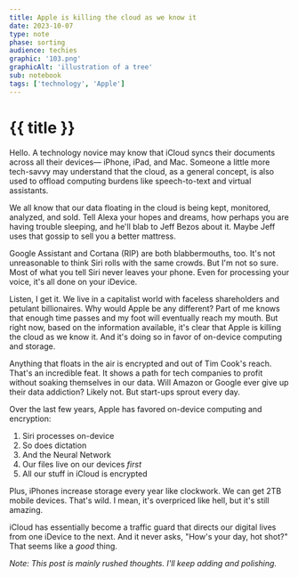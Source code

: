 ```yaml
---
title: Apple is killing the cloud as we know it
date: 2023-10-07
type: note
phase: sorting
audience: techies
graphic: '103.png'
graphicAlt: 'illustration of a tree'
sub: notebook
tags: ['technology', 'Apple']
---
```


# {{ title }}

Hello. A technology novice may know that iCloud syncs their documents across all their devices— iPhone, iPad, and Mac. Someone a little more tech-savvy may understand that the cloud, as a general concept, is also used to offload computing burdens like speech-to-text and virtual assistants. 

We all know that our data floating in the cloud is being kept, monitored, analyzed, and sold. Tell Alexa your hopes and dreams, how perhaps you are having trouble sleeping, and he'll blab to Jeff Bezos about it. Maybe Jeff uses that gossip to sell you a better mattress. 

Google Assistant and Cortana (RIP) are both blabbermouths, too. It's not unreasonable to think Siri rolls with the same crowds. But I'm not so sure. Most of what you tell Siri never leaves your phone. Even for processing your voice, it's all done on your iDevice. 

Listen, I get it. We live in a capitalist world with faceless shareholders and petulant billionaires. Why would Apple be any different? Part of me knows that enough time passes and my foot will eventually reach my mouth. But right now, based on the information available, it's clear that Apple is killing the cloud as we know it. And it's doing so in favor of on-device computing and storage. 

Anything that floats in the air is encrypted and out of Tim Cook's reach. That's an incredible feat. It shows a path for tech companies to profit without soaking themselves in our data. Will Amazon or Google ever give up their data addiction? Likely not. But start-ups sprout every day.  

Over the last few years, Apple has favored on-device computing and encryption:

1. Siri processes on-device
2. So does dictation
3. And the Neural Network
3. Our files live on our devices *first*
4. All our stuff in iCloud is encrypted

Plus, iPhones increase storage every year like clockwork. We can get 2TB mobile devices. That's wild. I mean, it's overpriced like hell, but it's still amazing. 

iCloud has essentially become a traffic guard that directs our digital lives from one iDevice to the next. And it never asks, "How's your day, hot shot?" That seems like a *good* thing. 

*Note: This post is mainly rushed thoughts. I'll keep adding and polishing.*
